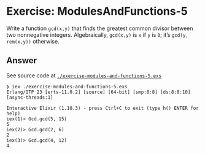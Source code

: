# Exercise: ModulesAndFunctions-5

Write a function `gcd(x,y)` that finds the greatest common divisor between two nonnegative integers.  Algebraically, `gcd(x,y)` is `x` if `y` is `0`; it’s `gcd(y, rem(x,y))` otherwise.

## Answer

See source code at [`./exercise-modules-and-functions-5.exs`](./exercise-modules-and-functions-5.exs)
```
❯ iex ./exercise-modules-and-functions-5.exs
Erlang/OTP 23 [erts-11.0.2] [source] [64-bit] [smp:8:8] [ds:8:8:10] [async-threads:1]

Interactive Elixir (1.10.3) - press Ctrl+C to exit (type h() ENTER for help)
iex(1)> Gcd.gcd(5, 15)
5
iex(2)> Gcd.gcd(2, 6) 
2
iex(3)> Gcd.gcd(4, 12)
4
```
